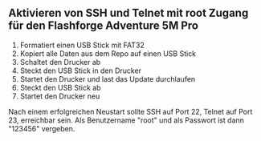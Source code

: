 ## Aktivieren von SSH und Telnet mit root Zugang für den Flashforge Adventure 5M Pro

1. Formatiert einen USB Stick mit FAT32
2. Kopiert alle Daten aus dem Repo auf einen USB Stick
3. Schaltet den Drucker ab
4. Steckt den USB Stick in den Drucker
5. Startet den Drucker und last das Update durchlaufen
6. Steckt den USB Stick ab
7. Startet den Drucker neu


Nach einem erfolgreichen Neustart sollte SSH auf Port 22, Telnet auf Port 23, erreichbar sein.
Als Benutzername "root" und als Passwort ist dann "123456" vergeben.


